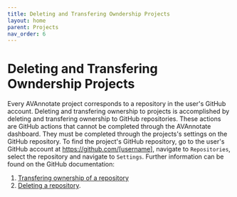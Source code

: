 ```yaml
---
title: Deleting and Transfering Owndership Projects
layout: home
parent: Projects
nav_order: 6
---
```

# Deleting and Transfering Owndership Projects
Every AVAnnotate project corresponds to a repository in the user's GitHub account. Deleting and transfering ownership to projects is accomplished by deleting and transfering ownership to GitHub repositories. These actions are GitHub actions that cannot be completed through the AVAnnotate dashboard. They must be completed through the projects's settings on the GitHub repository. To find the project's GitHub repository, go to the user's GitHub account at https://github.com/[username], navigate to `Repositories`, select the repository and navigate to `Settings`. Further information can be found on the GitHub documentation:
1. [Transfering ownership of a repository](https://docs.github.com/en/repositories/creating-and-managing-repositories/deleting-a-repository) 
2. [Deleting a repository](https://docs.github.com/en/repositories/creating-and-managing-repositories/transferring-a-repository). 
